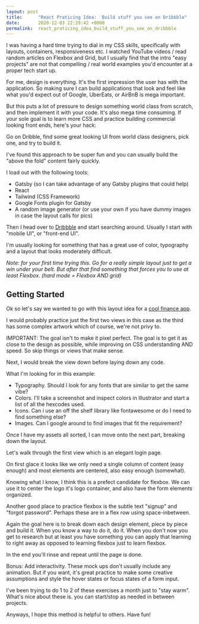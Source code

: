 ```yaml
---
layout: post
title:      "React Praticing Idea:  Build stuff you see on Dribbble"
date:       2020-12-03 22:29:42 +0000
permalink:  react_praticing_idea_build_stuff_you_see_on_dribbble
---
```



I was having a hard time trying to dial in my CSS skills, specifically with layouts, containers, responsiveness etc.  I watched YouTube videos / read random articles on Flexbox and Grid, but I usually find that the intro "easy projects" are not that compelling / real world examples you'd encounter at a proper tech start up.

For me, design is everything. It's the first impression the user has with the application.  So making sure I can build applications that look and feel like what you'd expect out of Google, UberEats, or AirBnB is mega important.

But this puts a lot of pressure to design something world class from scratch, and then implement it with your code.  It's also mega time consuming.  If your sole goal is to learn more CSS and practice building commercial looking front ends, here's your hack:

Go on Dribble, find some great looking UI from world class designers, pick one, and try to build it.

I've found this approach to be super fun and you can usually build the "above the fold" content fairly quickly.

I load out with the following tools:

* Gatsby (so I can take advantage of any Gatsby plugins that could help)
* React
* Tailwind (CSS Framework)
* Google Fonts plugin for Gatsby
* A random image generator (or use your own if you have dummy images in case the layout calls for pics)

Then I head over to [Dribbble](https://dribbble.com/) and start searching around.  Usually I start with "mobile UI", or "front-end UI".

I'm usually looking for something that has a great use of color, typography and a layout that looks moderately difficult.

*Note: for your first time trying this.  Go for a really simple layout just to get a win under your belt.  But after that find something that forces you to use at least Flexbox. (hard mode = Flexbox AND grid)*

## Getting Started

Ok so let's say we wanted to go with this layout idea for a [cool finance app](https://dribbble.com/shots/14210557-Finance-Mobile-Application-UX-UI-Design). 

I would probably practice just the first two views in this case as the third has some complex artwork which of course, we're not privy to.

IMPORTANT:  The goal isn't to make it pixel perfect.  The goal is to get it as close to the design as possible, while improving on CSS understanding AND speed.  So skip things or views that make sense.

Next, I would break the view down before laying down any code.

What I'm looking for in this example:
* Typography.  Should I look for any fonts that are similar to get the same vibe?
* Colors.  I'll take a screenshot and inspect colors in Illustrator and start a list of all the hexcodes used.
* Icons.  Can i use an off the shelf library like fontawesome or do I need to find something else?
* Images.  Can I google around to find images that fit the requirement?

Once I have my assets all sorted, I can move onto the next part, breaking down the layout.

Let's walk through the first view which is an elegant login page. 

On first glace it looks like we only need a single column of content (easy enough) and most elements are centered, also easy enough (somewhat).  

Knowing what I know, I think this is a prefect candidate for flexbox.  We can use it to center the logo it's logo container, and also have the form elements organized.

Another good place to practice flexbox is the subtle text "signup" and "forgot password".  Perhaps these are in a flex row using space-inbetween.

Again the goal here is to break down each design element, piece by piece and build it.  When you know a way to do it, do it.  When you don't now you get to research but at least you have something you can apply that learning to right away as opposed to learning flexbox just to learn flexbox.

In the end you'll rinse and repeat until the page is done.

Bonus:  Add interactivity.  These mock ups don't usually include any animation. But if you want, it's great practice to make some creative assumptions and style the hover states or focus states of a form input.

I've been trying to do 1 to 2 of these exercises a month just to "stay warm".  What's nice about these is. you can start/stop as needed in between projects.

Anyways, I hope this method is helpful to others.  Have fun!
